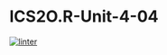 # ICS2O.R-Unit-4-04
[![linter](https://github.com/Huzaifa-Khalid2/ICS2O.R-Unit-4-04/workflows/linter/badge.svg)](https://github.com/marketplace/actions/super-linter) 
